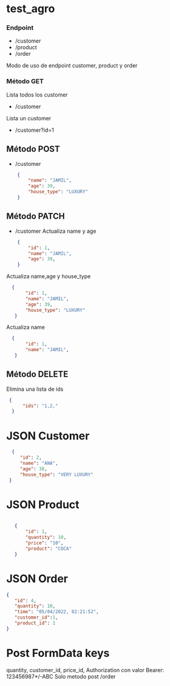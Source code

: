 # test_agro

### Endpoint

- /customer
- /product
- /order

Modo de uso de endpoint customer, product y order
### Método GET
Lista todos los customer
- /customer

Lista un customer
- /customer?id=1

## Método POST
- /customer

```json
    {
        "name": "JAMIL",
        "age": 39,
        "house_type": "LUXURY"
    }
```

## Método PATCH
- /customer
Actualiza name y age
```json
    {
        "id": 1,
        "name": "JAMIL",
        "age": 39,
    }
 ```
Actualiza  name,age y house_type
 ```json
   {
        "id": 1,
        "name": "JAMIL",
        "age": 39,
        "house_type": "LUXURY"
    }
 ```
 
 Actualiza  name
 ```json
   {
        "id": 1,
        "name": "JAMIL",
    }
 ```
 ## Método DELETE
 
 Elimina una lista de ids
  ```json
   {
        "ids": "1,2,"
    }
 ```
 
# JSON Customer
   ```json
     {
        "id": 2,
        "name": "ANA",
        "age": 38,
        "house_type": "VERY LUXURY"
    }
   ```
   
# JSON Product
 ```json

    {
        "id": 1,
        "quantity": 10,
        "price": "10",
        "product": "COCA"
    }
 ```

# JSON Order
 ```json
 {
    "id": 4,
    "quantity": 10,
    "time": "05/04/2022, 02:21:52",
    "customer_id":1, 
    "product_id": 1
}
 ```
# Post FormData keys
quantity, customer_id, price_id, Authorization con valor Bearer: 123456987*/-ABC
Solo metodo post
/order

